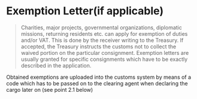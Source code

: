 # Exemption Letter\(if applicable\)

> Charities, major projects, governmental organizations, diplomatic missions, returning residents etc. can apply for exemption of duties and/or VAT. This is done by the receiver writing to the Treasury. If accepted, the Treasury instructs the customs not to collect the waived portion on the particular consignment. Exemption letters are usually granted for specific consignments which have to be exactly described in the application.

Obtained exemptions are uploaded into the customs system by means of a code which has to be passed on to the clearing agent when declaring the cargo later on \(see point 2.1 below\)

